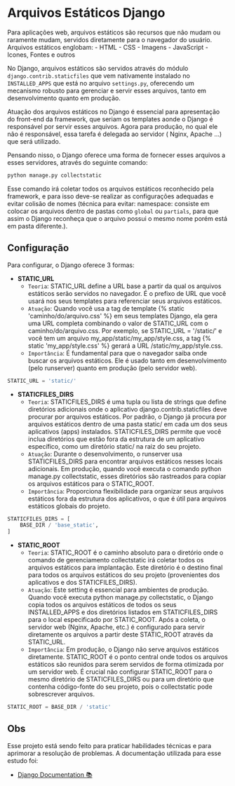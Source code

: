 # Arquivos Estáticos Django
Para aplicações web, arquivos estáticos são recursos que não mudam ou raramente mudam, servidos diretamente para o navegador do usuário. Arquivos estáticos englobam:
    - HTML
    - CSS
    - Imagens
    - JavaScript
    - Icones, Fontes e outros

No Django, arquivos estáticos são servidos através do módulo `django.contrib.staticfiles` que vem nativamente instalado no `INSTALLED_APPS` que está no arquivo `settings.py`, oferecendo um mecanismo robusto para gerenciar e servir esses arquivos, tanto em desenvolvimento quanto em produção.

Atuação dos arquivos estáticos no Django é essencial para apresentação do front-end da framework, que seriam os templates aonde o Django é responsável por servir esses arquivos. Agora para produção, no qual ele não é responsável, essa tarefa é delegada ao servidor ( Nginx, Apache ...) que será utilizado.

Pensando nisso, o Django oferece uma forma de fornecer esses arquivos a esses servidores, através do seguinte comando:
```bash
python manage.py collectstatic
```
Esse comando irá coletar todos os arquivos estáticos reconhecido pela framework, e para isso deve-se realizar as configurações adequadas e evitar colisão de nomes (técnica para evitar: namespace: consiste em colocar os arquivos dentro de pastas como `global` ou `partials`, para que assim o Django reconheça que o arquivo possui o mesmo nome porém está em pasta diferente.).

## Configuração
Para configurar, o Django oferece 3 formas:
- **STATIC_URL**
    - `Teoria`: STATIC_URL define a URL base a partir da qual os arquivos estáticos serão servidos no navegador. É o prefixo de URL que você usará nos seus templates para referenciar seus arquivos estáticos.
    - `Atuação`: Quando você usa a tag de template {% static 'caminho/do/arquivo.css' %} em seus templates Django, ela gera uma URL completa combinando o valor de STATIC_URL com o caminho/do/arquivo.css. Por exemplo, se STATIC_URL = '/static/' e você tem um arquivo my_app/static/my_app/style.css, a tag {% static 'my_app/style.css' %} gerará a URL /static/my_app/style.css.
    - `Importância`: É fundamental para que o navegador saiba onde buscar os arquivos estáticos. Ele é usado tanto em desenvolvimento (pelo runserver) quanto em produção (pelo servidor web).
```python
STATIC_URL = 'static/'
```
- **STATICFILES_DIRS**
    - `Teoria`: STATICFILES_DIRS é uma tupla ou lista de strings que define diretórios adicionais onde o aplicativo django.contrib.staticfiles deve procurar por arquivos estáticos. Por padrão, o Django já procura por arquivos estáticos dentro de uma pasta static/ em cada um dos seus aplicativos (apps) instalados. STATICFILES_DIRS permite que você inclua diretórios que estão fora da estrutura de um aplicativo específico, como um diretório static/ na raiz do seu projeto.
    - `Atuação`: Durante o desenvolvimento, o runserver usa STATICFILES_DIRS para encontrar arquivos estáticos nesses locais adicionais. Em produção, quando você executa o comando python manage.py collectstatic, esses diretórios são rastreados para copiar os arquivos estáticos para o STATIC_ROOT.
    - `Importância`: Proporciona flexibilidade para organizar seus arquivos estáticos fora da estrutura dos aplicativos, o que é útil para arquivos estáticos globais do projeto.
```python
STATICFILES_DIRS = [
    BASE_DIR / 'base_static',
]
```
- **STATIC_ROOT**
    - `Teoria`: STATIC_ROOT é o caminho absoluto para o diretório onde o comando de gerenciamento collectstatic irá coletar todos os arquivos estáticos para implantação. Este diretório é o destino final para todos os arquivos estáticos do seu projeto (provenientes dos aplicativos e dos STATICFILES_DIRS).
    - `Atuação`: Este setting é essencial para ambientes de produção. Quando você executa python manage.py collectstatic, o Django copia todos os arquivos estáticos de todos os seus INSTALLED_APPS e dos diretórios listados em STATICFILES_DIRS para o local especificado por STATIC_ROOT. Após a coleta, o servidor web (Nginx, Apache, etc.) é configurado para servir diretamente os arquivos a partir deste STATIC_ROOT através da STATIC_URL.
    - `Importância`: Em produção, o Django não serve arquivos estáticos diretamente. STATIC_ROOT é o ponto central onde todos os arquivos estáticos são reunidos para serem servidos de forma otimizada por um servidor web. É crucial não configurar STATIC_ROOT para o mesmo diretório de STATICFILES_DIRS ou para um diretório que contenha código-fonte do seu projeto, pois o collectstatic pode sobrescrever arquivos.
```python
STATIC_ROOT = BASE_DIR / 'static'
```
## Obs
Esse projeto está sendo feito para praticar habilidades técnicas e para aprimorar a resolução de problemas. A documentação utilizada para esse estudo foi:
- [Django Documentation 📚](https://docs.djangoproject.com/en/5.2/howto/static-files/)
